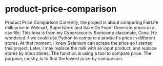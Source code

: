 # product-price-comparison
Product Price Comparison
Currently, the project is about comparing FairLife milk price in Walmart, Supertstore and Save On Food. Generate prices in a csv file. 
This idea is from my Cybersecurity Bootcamp classmate, Cona. He wondered if we could use Python to compare a product's price in different stores. 
At that moment, I knew Selenium can scrape the price so I started this project. 
Later, I may replace the milk with an input product, and replace stores by input stores. 
The function is using a tool to compare price. The purpose, mostly, is to find the lowest price by comparison. 
